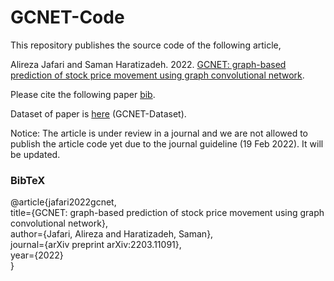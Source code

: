 # GCNET-Code
This repository publishes the source code of the following article,

Alireza Jafari and Saman Haratizadeh.  2022. [GCNET: graph-based prediction of stock price movement using graph convolutional network](https://arxiv.org/abs/2203.11091).

Please cite the following paper [bib](https://arxiv.org/abs/2203.11091).

Dataset of paper is [here](https://github.com/alireza-jafari/GCNET-Dataset) (GCNET-Dataset).

Notice: The article is under review in a journal and we are not allowed to publish the article code yet due to the journal guideline (19 Feb 2022).
It will be updated.

### BibTeX
@article{jafari2022gcnet,<br/>
 title={GCNET: graph-based prediction of stock price movement using graph convolutional network},<br/>
 author={Jafari, Alireza and Haratizadeh, Saman},<br/>
 journal={arXiv preprint arXiv:2203.11091},<br/>
 year={2022}<br/>
 }
